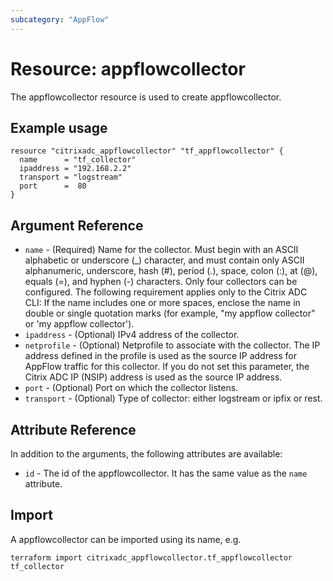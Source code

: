 ```yaml
---
subcategory: "AppFlow"
---
```


# Resource: appflowcollector

The appflowcollector resource is used to create appflowcollector.


## Example usage

```hcl
resource "citrixadc_appflowcollector" "tf_appflowcollector" {
  name      = "tf_collector"
  ipaddress = "192.168.2.2"
  transport = "logstream"
  port      =  80
}
```


## Argument Reference

* `name` - (Required) Name for the collector. Must begin with an ASCII alphabetic or underscore (_) character, and must contain only ASCII alphanumeric, underscore, hash (#), period (.), space, colon (:), at (@), equals (=), and hyphen (-) characters.  Only four collectors can be configured.   The following requirement applies only to the Citrix ADC CLI: If the name includes one or more spaces, enclose the name in double or single quotation marks (for example, "my appflow collector" or 'my appflow collector').
* `ipaddress` - (Optional) IPv4 address of the collector.
* `netprofile` - (Optional) Netprofile to associate with the collector. The IP address defined in the profile is used as the source IP address for AppFlow traffic for this collector.  If you do not set this parameter, the Citrix ADC IP (NSIP) address is used as the source IP address.
* `port` - (Optional) Port on which the collector listens.
* `transport` - (Optional) Type of collector: either logstream or ipfix or rest.


## Attribute Reference

In addition to the arguments, the following attributes are available:

* `id` - The id of the appflowcollector. It has the same value as the `name` attribute.


## Import

A appflowcollector can be imported using its name, e.g.

```shell
terraform import citrixadc_appflowcollector.tf_appflowcollector tf_collector
```
